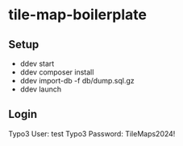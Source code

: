 # tile-map-boilerplate

## Setup

- ddev start
- ddev composer install
- ddev import-db -f db/dump.sql.gz
- ddev launch

## Login

Typo3 User: test
Typo3 Password: TileMaps2024!